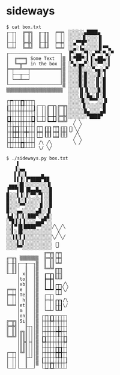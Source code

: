 # sideways

    $ cat box.txt
    ┌─┬┐  ╔═╦╗  ╓─╥╖  ╒═╤╕ ░░░░░░▄████▄
    │ ││  ║ ║║  ║ ║║  │ ││ ░░░░░▐▌░░░░▐▌
    ├─┼┤  ╠═╬╣  ╟─╫╢  ╞═╪╡ ░░▄▀▀█▀░░░░▐▌
    └─┴┘  ╚═╩╝  ╙─╨╜  ╘═╧╛ ░░▄░▐▄░░░░░▐▌▀▀▄
    ┌───────────────────┐  ▐▀░▄▄░▀▌░▄▀▀░▀▄░▀
    │  ╔═══╗ Some Text  │▒ ▐░▀██▀░▌▐░▄██▄░▌
    │  ╚═╦═╝ in the box │▒ ░▀▄░▄▄▀░▐░░▀▀░░▌
    ╞═╤══╩══╤═══════════╡▒ ░░░░█░░░░▀▄▄░▄▀
    │ ├──┬──┤           │▒ ░░░░█░█░░░░█░▐
    │ └──┴──┘           │▒ ░░░░█░█░░░▐▌░█
    └───────────────────┘▒ ░░░░█░█░░░▐▌░█
    ▒▒▒▒▒▒▒▒▒▒▒▒▒▒▒▒▒▒▒▒▒  ░░░░▐▌▐▌░░░█░█
                           ░░░░▐▌░█▄░▐▌░█
    ┌┮┭┬┬┲┱┬┬┬┐            ░░░░░█░░▀▀▀░░▐▌
    ┟┼┼┼┼╄╃┼┼┼┧┌─┬┐┏━┳┓╔═╦╗░░░░░▐▌░░░░░░█
    ┞┼┼┼┼┼┼┼┼┼┦│ ││┃ ┃┃║ ║║░░░░░░█▄░░░░▄█
    ┢╅┼┼┼┼┼┼┼╆┪├─┼┤┣━╋┫╠═╬╣░░░░░░░▀████▀
    ┡╃┼┼┼┼┼┼┼╄┩└─┴┘┗━┻┛╚═╩╝  ╱ ╲
    ├┼╆╈╅┼┼╁┼┼┤┍┯┑┎┰┒╒╤╕╓╥╖╭╮╲ ╱
    ├┼╊╋╉┼┾╋┽┼┤┝┿┥┠╂┨╞╪╡╟╫╢╰╯ ╳
    ├┼╄╇╃┼┼╀┼┼┤┕┷┙┖┸┚╘╧╛╙╨╜  ╱ ╲
    ├┼┼┼┼╆╅┼┼┼┤ /\ ╱╲        ╲ ╱
    └┶┵┴┴┺┹┴┴┴┘ \/ ╲╱

    $ ./sideways.py box.txt
        ▌
       ▐░▄▄
       ▌▐░░▌     ▄
       ▌▌▐░▐▀████▀██
     ▄▄▄░█▌░░░░░░░░▐▌
    ▐▀▀▀▌█▌▐█▄▄█▄░░░█
    █░░░▌▐░▐░▀▀░▀▌░░█
    █░░░▐░░▌░░░░░▌░░█
    █░░░░▀▀░░░░░▐▌░░█
    █░░░▄▄░░░░░▄█░░▐▌
    ▐▄▌░▌░▌░███▀░░▄█░
    ░▀█▐░▌▐░░░░▄▄█▀░░
    ░░▌▀▐█▐████▀▀░░░░╱╲ ╱╲
    ░░▌░▐█░░░░░░░░░░░  ╳
    ░░▐▐░▌▐░░░░░░░░░░╲╱ ╲╱
    ░░░░▌░▌░░░░░░░░░░ ╭╮
    ░░░░▀▀░░░░░░░░░░░ ╰╯
                  ╔═╦╗╒╤╕
    ╓─╥╖ ▒▒▒▒▒▒▒  ╠═╬╣╞╪╡
    ╟─╫╢┌──╥──┐▒  ║ ║║╘╧╛
    ║ ║║│  ║  │▒  ╚═╩╝╓╥╖
    ╙─╨╜│ x║  │▒  ┏━┳┓╟╫╢
        │to║  │▒  ┣━╋┫╙╨╜
        │xb║  │▒  ┃ ┃┃┍┯┑╱╲
    ╒═╤╕│e ║  │▒  ┗━┻┛┝┿┥╲╱
    ╞═╪╡│Te║  │▒  ┌─┬┐┕┷┙
    │ │││ h║  │▒  ├─┼┤┎┰┒/\
    ╘═╧╛│et║  │▒  │ ││┠╂┨\/
        │m ║  │▒  └─┴┘┖┸┚
        │on║  │▒ ┌┮┭┲┱┬┬┬┬┐
    ╔═╦╗│Si║  │▒ ├┼┼╄╃┼┼┼┼┤
    ╠═╬╣│  ╟┬┐│▒ ├┼┼┼┼┼╁┼┼┤
    ║ ║║│╔╗║│││▒ ├┼┼┼┼┾╋┽┼┤
    ╚═╩╝│║║║│││▒ ┢╅┼┼┼┼╀┼╆┪
        │║╠╣├┤│▒ ┡╃┼┼┼┼┼┼╄┩
        │║║║│││▒ ├┼┼┼┼╆╈╅┼┤
    ┌─┬┐│╚╝║│││▒ ├┼┼┼┼╊╋╉┼┤
    ├─┼┤│  ╟┴┘│▒ ┟┼┼┼┼╄╇╃┼┧
    │ │││  ║  │▒ ┞┼┼╆╅┼┼┼┼┦
    └─┴┘└──╨──┘  └┶┵┺┹┴┴┴┴┘

